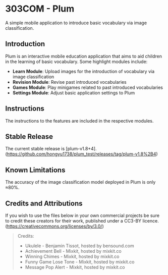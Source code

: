 # 303COM - Plum

A simple mobile application to introduce basic vocabulary via image classification.

## Introduction

Plum is an interactive mobile education application that aims to aid children in the learning of basic vocabulary.
Some highlight modules include:

- **Learn Module**: Upload images for the introduction of vocabulary via image classification
- **Revision Module**: Revise past introduced vocabularies
- **Games Module**: Play minigames related to past introduced vocabularies
- **Settings Module**: Adjust basic application settings to Plum

## Instructions

The instructions to the features are included in the respective modules.  

## Stable Release

The current stable release is [plum-v1.8+4].(https://github.com/hongyu1738/plum_test/releases/tag/plum-v1.8%2B4)

## Known Limitations

The accuracy of the image classification model deployed in Plum is only ≈80%.

## Credits and Attributions
If you wish to use the files below in your own commercial projects be sure to credit these creators for their work, published under a CC3-BY licence. 
(https://creativecommons.org/licenses/by/3.0/)

> Credits:
> 
> - Ukulele - Benjamin Tissot, hosted by bensound.com
> - Achievement Bell - Mixkit, hosted by mixkit.co
> - Winning Chimes - Mixkit, hosted by mixkit.co
> - Funny Game Lose Tone - Mixkit, hosted by mixkit.co
> - Message Pop Alert - Mixkit, hosted by mixkit.co
